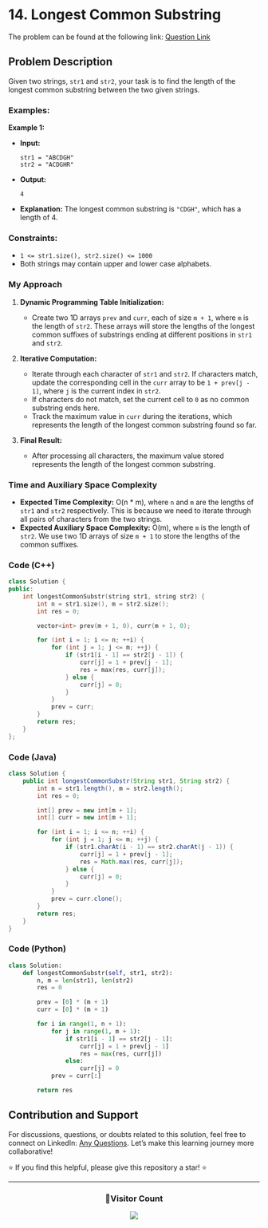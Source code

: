 # <b>14. Longest Common Substring</b>

The problem can be found at the following link: [Question Link](https://www.geeksforgeeks.org/problems/longest-common-substring1452/1)

## Problem Description

Given two strings, `str1` and `str2`, your task is to find the length of the longest common substring between the two given strings.

### Examples:

**Example 1:**

- **Input:**
  ```
  str1 = "ABCDGH"
  str2 = "ACDGHR"
  ```
- **Output:**
  ```
  4
  ```
- **Explanation:** The longest common substring is `"CDGH"`, which has a length of 4.

### Constraints:

- `1 <= str1.size(), str2.size() <= 1000`
- Both strings may contain upper and lower case alphabets.

### My Approach

1. **Dynamic Programming Table Initialization:**

   - Create two 1D arrays `prev` and `curr`, each of size `m + 1`, where `m` is the length of `str2`. These arrays will store the lengths of the longest common suffixes of substrings ending at different positions in `str1` and `str2`.

2. **Iterative Computation:**

   - Iterate through each character of `str1` and `str2`. If characters match, update the corresponding cell in the `curr` array to be `1 + prev[j - 1]`, where `j` is the current index in `str2`.
   - If characters do not match, set the current cell to `0` as no common substring ends here.
   - Track the maximum value in `curr` during the iterations, which represents the length of the longest common substring found so far.

3. **Final Result:**
   - After processing all characters, the maximum value stored represents the length of the longest common substring.

### Time and Auxiliary Space Complexity

- **Expected Time Complexity:** O(n \* m), where `n` and `m` are the lengths of `str1` and `str2` respectively. This is because we need to iterate through all pairs of characters from the two strings.
- **Expected Auxiliary Space Complexity:** O(m), where `m` is the length of `str2`. We use two 1D arrays of size `m + 1` to store the lengths of the common suffixes.

### Code (C++)

```cpp
class Solution {
public:
    int longestCommonSubstr(string str1, string str2) {
        int n = str1.size(), m = str2.size();
        int res = 0;

        vector<int> prev(m + 1, 0), curr(m + 1, 0);

        for (int i = 1; i <= n; ++i) {
            for (int j = 1; j <= m; ++j) {
                if (str1[i - 1] == str2[j - 1]) {
                    curr[j] = 1 + prev[j - 1];
                    res = max(res, curr[j]);
                } else {
                    curr[j] = 0;
                }
            }
            prev = curr;
        }
        return res;
    }
};
```

### Code (Java)

```java
class Solution {
    public int longestCommonSubstr(String str1, String str2) {
        int n = str1.length(), m = str2.length();
        int res = 0;

        int[] prev = new int[m + 1];
        int[] curr = new int[m + 1];

        for (int i = 1; i <= n; ++i) {
            for (int j = 1; j <= m; ++j) {
                if (str1.charAt(i - 1) == str2.charAt(j - 1)) {
                    curr[j] = 1 + prev[j - 1];
                    res = Math.max(res, curr[j]);
                } else {
                    curr[j] = 0;
                }
            }
            prev = curr.clone();
        }
        return res;
    }
}
```

### Code (Python)

```python
class Solution:
    def longestCommonSubstr(self, str1, str2):
        n, m = len(str1), len(str2)
        res = 0

        prev = [0] * (m + 1)
        curr = [0] * (m + 1)

        for i in range(1, n + 1):
            for j in range(1, m + 1):
                if str1[i - 1] == str2[j - 1]:
                    curr[j] = 1 + prev[j - 1]
                    res = max(res, curr[j])
                else:
                    curr[j] = 0
            prev = curr[:]

        return res
```

## Contribution and Support

For discussions, questions, or doubts related to this solution, feel free to connect on LinkedIn: [Any Questions](https://www.linkedin.com/in/patel-hetkumar-sandipbhai-8b110525a/). Let’s make this learning journey more collaborative!

⭐ If you find this helpful, please give this repository a star! ⭐

---

<div align="center">
  <h3><b>📍Visitor Count</b></h3>
</div>

<p align="center">
  <img src="https://profile-counter.glitch.me/Hunterdii/count.svg" />
</p>
